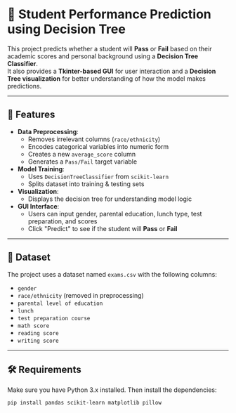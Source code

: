 # 🎯 Student Performance Prediction using Decision Tree

This project predicts whether a student will **Pass** or **Fail** based on their academic scores and personal background using a **Decision Tree Classifier**.  
It also provides a **Tkinter-based GUI** for user interaction and a **Decision Tree visualization** for better understanding of how the model makes predictions.

---

## 📌 Features
- **Data Preprocessing**:
  - Removes irrelevant columns (`race/ethnicity`)
  - Encodes categorical variables into numeric form
  - Creates a new `average_score` column
  - Generates a `Pass/Fail` target variable
- **Model Training**:
  - Uses `DecisionTreeClassifier` from `scikit-learn`
  - Splits dataset into training & testing sets
- **Visualization**:
  - Displays the decision tree for understanding model logic
- **GUI Interface**:
  - Users can input gender, parental education, lunch type, test preparation, and scores
  - Click "Predict" to see if the student will **Pass** or **Fail**

---

## 📂 Dataset
The project uses a dataset named `exams.csv` with the following columns:

- `gender`
- `race/ethnicity` (removed in preprocessing)
- `parental level of education`
- `lunch`
- `test preparation course`
- `math score`
- `reading score`
- `writing score`

---

## 🛠 Requirements

Make sure you have Python 3.x installed. Then install the dependencies:

```bash
pip install pandas scikit-learn matplotlib pillow
